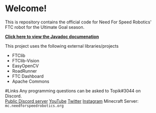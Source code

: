 # Welcome!
This is repository contains the official code for Need For Speed Robotics' FTC robot for the Ultimate Goal season.

[**Click here to view the Javadoc documenation**](https://www.javadoc.needforspeedrobotics.org)

This project uses the following external libraries/projects
* FTClib
* FTClib-Vision
* EasyOpenCV
* RoadRunner
* FTC Dashboard
* Apache Commons

#Links
Any programming questions can be asked to Topik#3044 on Discord.  
[Public Discord server](https://discord.com/invite/EHbNfhpjFP)
[YouTube](https://www.youtube.com/channel/UCOWBrj6dVJY2dvdL7FEDgkw)
[Twitter](https://twitter.com/team9113)
[Instagram](https://www.instagram.com/needforspeed9113)
Minecraft Server: ``mc.needforspeedrobotics.org``
